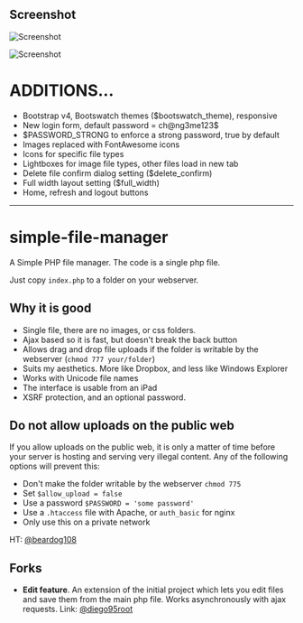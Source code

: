 ## Screenshot

![Screenshot](https://raw.github.com/xcartmods/simple-file-manager/master/screenshot.jpg "Screenshot")

![Screenshot](https://raw.github.com/xcartmods/simple-file-manager/master/screenshot2.jpg "Screenshot")

# ADDITIONS...

- Bootstrap v4, Bootswatch themes ($bootswatch_theme), responsive
- New login form, default password = ch@ng3me123$
- $PASSWORD_STRONG to enforce a strong password, true by default
- Images replaced with FontAwesome icons
- Icons for specific file types
- Lightboxes for image file types, other files load in new tab
- Delete file confirm dialog setting ($delete_confirm)
- Full width layout setting ($full_width)
- Home, refresh and logout buttons

---

simple-file-manager
===================

A Simple PHP file manager.  The code is a single php file.  

Just copy `index.php` to a folder on your webserver.  

## Why it is good

- Single file, there are no images, or css folders.  
- Ajax based so it is fast, but doesn't break the back button
- Allows drag and drop file uploads if the folder is writable by the webserver (`chmod 777 your/folder`)
- Suits my aesthetics.  More like Dropbox, and less like Windows Explorer
- Works with Unicode file names
- The interface is usable from an iPad
- XSRF protection, and an optional password.

## Do not allow uploads on the public web

If you allow uploads on the public web, it is only a matter of time before your server is hosting and serving very illegal content. Any of the following options will prevent this:
 - Don't make the folder writable by the webserver `chmod 775`
 - Set `$allow_upload = false`
 - Use a password `$PASSWORD = 'some password'`
 - Use a `.htaccess` file with Apache, or `auth_basic` for nginx
 - Only use this on a private network

HT: [@beardog108](https://github.com/beardog108)

## Forks

- **Edit feature**. An extension of the initial project which lets you edit files and save them from the main php file. Works asynchronously with ajax requests. Link: [@diego95root](https://github.com/diego95root/File-manager-php)


